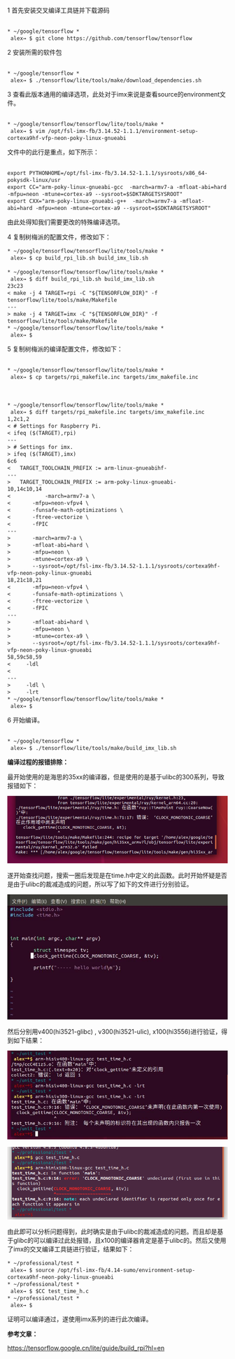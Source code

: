 1 首先安装交叉编译工具链并下载源码

```shell

* ~/google/tensorflow *
 alex→ $ git clone https://github.com/tensorflow/tensorflow
```

2 安装所需的软件包

```shell

* ~/google/tensorflow *
 alex→ $ ./tensorflow/lite/tools/make/download_dependencies.sh
```

3 查看此版本通用的编译选项，此处对于imx来说是查看source的environment文件。

```shell

* ~/google/tensorflow/tensorflow/lite/tools/make *
 alex→ $ vim /opt/fsl-imx-fb/3.14.52-1.1.1/environment-setup-cortexa9hf-vfp-neon-poky-linux-gnueabi 
```

文件中的此行是重点，如下所示：

```shell

export PYTHONHOME=/opt/fsl-imx-fb/3.14.52-1.1.1/sysroots/x86_64-pokysdk-linux/usr
export CC="arm-poky-linux-gnueabi-gcc  -march=armv7-a -mfloat-abi=hard -mfpu=neon -mtune=cortex-a9 --sysroot=$SDKTARGETSYSROOT"
export CXX="arm-poky-linux-gnueabi-g++  -march=armv7-a -mfloat-abi=hard -mfpu=neon -mtune=cortex-a9 --sysroot=$SDKTARGETSYSROOT"
```

由此处得知我们需要更改的特殊编译选项。

4 复制树梅派的配置文件，修改如下：

```shell
* ~/google/tensorflow/tensorflow/lite/tools/make *
 alex→ $ cp build_rpi_lib.sh build_imx_lib.sh 

* ~/google/tensorflow/tensorflow/lite/tools/make *
 alex→ $ diff build_rpi_lib.sh build_imx_lib.sh 
23c23
< make -j 4 TARGET=rpi -C "${TENSORFLOW_DIR}" -f tensorflow/lite/tools/make/Makefile
---
> make -j 4 TARGET=imx -C "${TENSORFLOW_DIR}" -f tensorflow/lite/tools/make/Makefile
* ~/google/tensorflow/tensorflow/lite/tools/make *
 alex→ $ 
```

5 复制树梅派的编译配置文件，修改如下：

```shell

* ~/google/tensorflow/tensorflow/lite/tools/make *
 alex→ $ cp targets/rpi_makefile.inc targets/imx_makefile.inc 



* ~/google/tensorflow/tensorflow/lite/tools/make *
 alex→ $ diff targets/rpi_makefile.inc targets/imx_makefile.inc 
1,2c1,2
< # Settings for Raspberry Pi.
< ifeq ($(TARGET),rpi)
---
> # Settings for imx.
> ifeq ($(TARGET),imx)
6c6
<   TARGET_TOOLCHAIN_PREFIX := arm-linux-gnueabihf-
---
>   TARGET_TOOLCHAIN_PREFIX := arm-poky-linux-gnueabi-
10,14c10,14
< 			-march=armv7-a \
<       -mfpu=neon-vfpv4 \
<       -funsafe-math-optimizations \
<       -ftree-vectorize \
<       -fPIC
---
>       -march=armv7-a \
>       -mfloat-abi=hard \
>       -mfpu=neon \
>       -mtune=cortex-a9 \
>       --sysroot=/opt/fsl-imx-fb/3.14.52-1.1.1/sysroots/cortexa9hf-vfp-neon-poky-linux-gnueabi
18,21c18,21
<       -mfpu=neon-vfpv4 \
<       -funsafe-math-optimizations \
<       -ftree-vectorize \
<       -fPIC
---
>       -mfloat-abi=hard \
>       -mfpu=neon \
>       -mtune=cortex-a9 \
>       --sysroot=/opt/fsl-imx-fb/3.14.52-1.1.1/sysroots/cortexa9hf-vfp-neon-poky-linux-gnueabi
58,59c58,59
<     -ldl
< 
---
>     -ldl \
>     -lrt
* ~/google/tensorflow/tensorflow/lite/tools/make *
 alex→ $ 
```

6 开始编译。

```shell

* ~/google/tensorflow *
 alex→ $ ./tensorflow/lite/tools/make/build_imx_lib.sh 
```

**编译过程的报错排除：**

最开始使用的是海思的35xx的编译器，但是使用的是基于ulibc的300系列，导致报错如下：

![title](../../.local/static/2019/7/2/tensorflow_error.1566896275150.png)

遂开始查找问题，搜索一圈后发现是在time.h中定义的此函数。此时开始怀疑是否是由于ulibc的裁减造成的问题，所以写了如下的文件进行分别验证。

![title](../../.local/static/2019/7/2/test_c.1566896421922.jpg)

然后分别用v400(hi3521-glibc) , v300(hi3521-ulic), x100(hi3556)进行验证，得到如下结果：

![title](../../.local/static/2019/7/2/v300-v400.1566896552308.jpg)

![title](../../.local/static/2019/7/2/x100.1566896563413.png)

由此即可以分析问题得到，此时确实是由于ulibc的裁减造成的问题。而且却是基于glibc的可以编译过此处报错，且x100的编译器肯定是基于ulibc的。然后又使用了imx的交叉编译工具链进行验证，结果如下：

```shell
* ~/professional/test *
 alex→ $ source /opt/fsl-imx-fb/4.14-sumo/environment-setup-cortexa9hf-neon-poky-linux-gnueabi 
* ~/professional/test *
 alex→ $ $CC test_time_h.c 
* ~/professional/test *
 alex→ $ 
```

证明可以编译通过，遂使用imx系列的进行此次编译。


**参考文章：**

https://tensorflow.google.cn/lite/guide/build_rpi?hl=en

